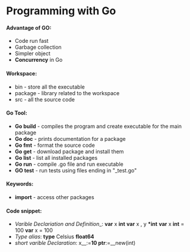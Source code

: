 # __Programming with Go__

#### __Advantage of GO__:
* Code run fast
* Garbage collection
* Simpler object
* __Concurrency__ in Go

#### __Workspace__:
* bin - store all the executable
* package - library related to the workspace
* src - all the source code

#### __Go Tool__:
* __Go build__ - compiles the program and create executable for the main package
* __Go doc__ - prints documentation for a package
* __Go fmt__ - format the source code
* __Go get__ - download package and install them
* __Go list__ - list all installed packages
* __Go run__ - compile .go file and run executable
* __GO test__ - run tests using files ending in "_test.go"

#### __Keywords__:
* __import__ - access other packages


#### __Code snippet__:
* _Varible Declariation and Definition__:
  __var__ x __int__
  __var__ x , y __*int__
  __var__ x __int__ = 100
  __var__ x = 100
* _Type alias_:
  __type__ Celsius __float64__
* _short varible Declaration_:
  x__:=__10
  ptr__:=__new(int) 






